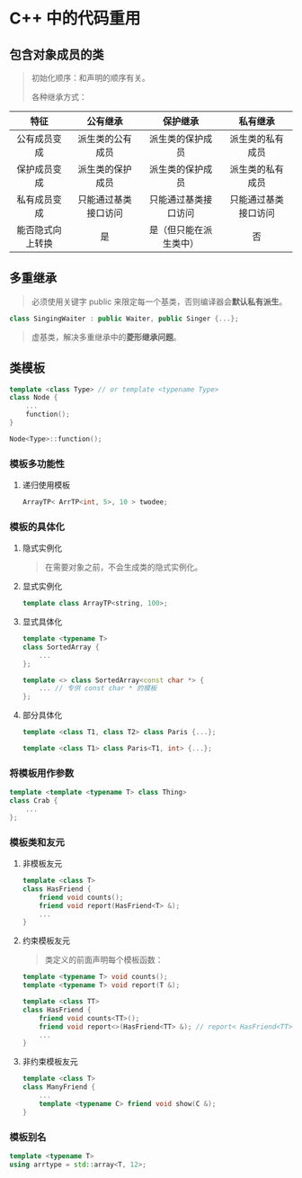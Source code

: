 # C++ 中的代码重用

## 包含对象成员的类

> 初始化顺序：和声明的顺序有关。
>
> 各种继承方式：

| 特征 | 公有继承 | 保护继承 | 私有继承 |
| :-: | :-: | :-: | :-: |
| 公有成员变成 | 派生类的公有成员 | 派生类的保护成员 | 派生类的私有成员 |
| 保护成员变成 | 派生类的保护成员 | 派生类的保护成员 | 派生类的私有成员 |
| 私有成员变成 | 只能通过基类接口访问 | 只能通过基类接口访问 | 只能通过基类接口访问 |
| 能否隐式向上转换 | 是 | 是（但只能在派生类中） | 否 |

## 多重继承

> 必须使用关键字 public 来限定每一个基类，否则编译器会**默认私有派生**。

```cpp
class SingingWaiter : public Waiter, public Singer {...};
```

> 虚基类，解决多重继承中的**菱形继承问题**。

## 类模板

```cpp
template <class Type> // or template <typename Type>
class Node {
    ...
    function();
}

Node<Type>::function();
```

### 模板多功能性

1. 递归使用模板

    ```cpp
    ArrayTP< ArrTP<int, 5>, 10 > twodee;
    ```

### 模板的具体化

1. 隐式实例化

    > 在需要对象之前，不会生成类的隐式实例化。

2. 显式实例化

    ```cpp
    template class ArrayTP<string, 100>;
    ```

3. 显式具体化

    ```cpp
    template <typename T>
    class SortedArray {
        ...
    };

    template <> class SortedArray<const char *> {
        ... // 专供 const char * 的模板
    };
    ```

4. 部分具体化

    ```cpp
    template <class T1, class T2> class Paris {...};

    template <class T1> class Paris<T1, int> {...};
    ```

### 将模板用作参数

```cpp
template <template <typename T> class Thing>
class Crab {
    ...
};
```

### 模板类和友元

1. 非模板友元

    ```cpp
    template <class T>
    class HasFriend {
        friend void counts();
        friend void report(HasFriend<T> &);
        ...
    }
    ```

2. 约束模板友元

    > 类定义的前面声明每个模板函数：

    ```cpp
    template <typename T> void counts();
    template <typename T> void report(T &);
    ```

    ```cpp
    template <class TT>
    class HasFriend {
        friend void counts<TT>();
        friend void report<>(HasFriend<TT> &); // report< HasFriend<TT> >(HasFriend<TT> &)
        ...
    }
    ```

3. 非约束模板友元

    ```cpp
    template <class T>
    class ManyFriend {
        ...
        template <typename C> friend void show(C &);
    }
    ```

### 模板别名

```cpp
template <typename T>
using arrtype = std::array<T, 12>;
```
